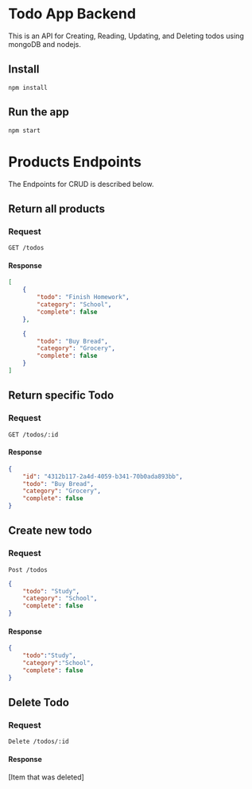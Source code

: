 # Todo App Backend

This is an API for Creating, Reading, Updating, and Deleting
todos using mongoDB and nodejs.


## Install

    npm install

## Run the app

    npm start


# Products Endpoints

The Endpoints for CRUD is described below.

## Return all products

### Request
    GET /todos

#### Response

```json
[
    {
        "todo": "Finish Homework",
        "category": "School",
        "complete": false
    },

    {
        "todo": "Buy Bread",
        "category": "Grocery",
        "complete": false
    }
]
```

## Return specific Todo

### Request
    GET /todos/:id

#### Response

```json
{
    "id": "4312b117-2a4d-4059-b341-70b0ada893bb",
    "todo": "Buy Bread",
    "category": "Grocery",
    "complete": false
}
```

## Create new todo

### Request
    Post /todos

```json
{
    "todo": "Study",
    "category": "School",
    "complete": false
}
```
    
#### Response

```json
{
    "todo":"Study",
    "category":"School",
    "complete": false
}
```

## Delete Todo

### Request
    Delete /todos/:id

    
#### Response

[Item that was deleted]


